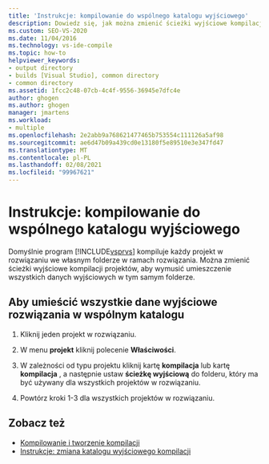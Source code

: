 ```yaml
---
title: 'Instrukcje: kompilowanie do wspólnego katalogu wyjściowego'
description: Dowiedz się, jak można zmienić ścieżki wyjściowe kompilacji dla projektów, aby wymusić umieszczenie wszystkich danych wyjściowych w tym samym folderze.
ms.custom: SEO-VS-2020
ms.date: 11/04/2016
ms.technology: vs-ide-compile
ms.topic: how-to
helpviewer_keywords:
- output directory
- builds [Visual Studio], common directory
- common directory
ms.assetid: 1fcc2c48-07cb-4c4f-9556-36945e7dfc4e
author: ghogen
ms.author: ghogen
manager: jmartens
ms.workload:
- multiple
ms.openlocfilehash: 2e2abb9a768621477465b753554c111126a5af98
ms.sourcegitcommit: ae6d47b09a439cd0e13180f5e89510e3e347fd47
ms.translationtype: MT
ms.contentlocale: pl-PL
ms.lasthandoff: 02/08/2021
ms.locfileid: "99967621"
---
```

# <a name="how-to-build-to-a-common-output-directory"></a>Instrukcje: kompilowanie do wspólnego katalogu wyjściowego

Domyślnie program [!INCLUDE[vsprvs](../code-quality/includes/vsprvs_md.md)] kompiluje każdy projekt w rozwiązaniu we własnym folderze w ramach rozwiązania. Można zmienić ścieżki wyjściowe kompilacji projektów, aby wymusić umieszczenie wszystkich danych wyjściowych w tym samym folderze.

## <a name="to-place-all-solution-outputs-in-a-common-directory"></a>Aby umieścić wszystkie dane wyjściowe rozwiązania w wspólnym katalogu

1. Kliknij jeden projekt w rozwiązaniu.

2. W menu **projekt** kliknij polecenie **Właściwości**.

3. W zależności od typu projektu kliknij kartę **kompilacja** lub kartę **kompilacja** , a następnie ustaw **ścieżkę wyjściową** do folderu, który ma być używany dla wszystkich projektów w rozwiązaniu.

4. Powtórz kroki 1-3 dla wszystkich projektów w rozwiązaniu.

## <a name="see-also"></a>Zobacz też

- [Kompilowanie i tworzenie kompilacji](../ide/compiling-and-building-in-visual-studio.md)
- [Instrukcje: zmiana katalogu wyjściowego kompilacji](../ide/how-to-change-the-build-output-directory.md)